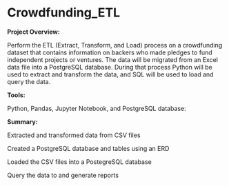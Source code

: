 # Crowdfunding_ETL

**Project Overview:**

Perform the ETL (Extract, Transform, and Load) process on a crowdfunding dataset that contains information on backers who made pledges to fund independent projects or ventures. The data will be migrated from an Excel data file into a PostgreSQL database. During that process Python will be used to extract and transform the data, and SQL will be used to load and query the data.

**Tools:**

Python, Pandas, Jupyter Notebook, and PostgreSQL database:

**Summary:**

Extracted and transformed data from CSV files

Created a PostgreSQL database and tables using an ERD

Loaded the CSV files into a PostegreSQL database

Query the data to and generate reports
